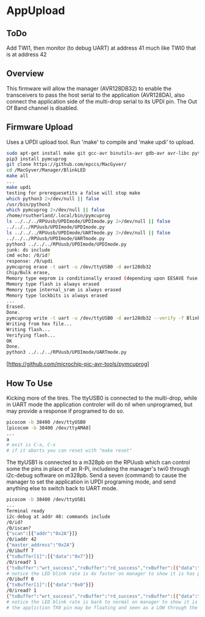 # AppUpload

## ToDo

Add TWI1, then monitor (to debug UART) at address 41 much like TWI0 that is at address 42

## Overview

This firmware will allow the manager (AVR128DB32) to enable the transceivers to pass the host serial to the application (AVR128DA), also connect the application side of the multi-drop serial to its UPDI pin. The Out Of Band channel is disabled.

## Firmware Upload

Uses a UPDI upload tool. Run 'make' to compile and 'make updi' to upload.

```bash
sudo apt-get install make git gcc-avr binutils-avr gdb-avr avr-libc python3-pip
pip3 install pymcuprog
git clone https://github.com/epccs/MacGyver/
cd /MacGyver/Manager/BlinkLED
make all
...
make updi
testing for prerequesetits a false will stop make
which python3 2>/dev/null || false
/usr/bin/python3
which pymcuprog 2>/dev/null || false
/home/rsutherland/.local/bin/pymcuprog
ls ../../../RPUusb/UPDImode/UPDImode.py 2>/dev/null || false
../../../RPUusb/UPDImode/UPDImode.py
ls ../../../RPUusb/UPDImode/UARTmode.py 2>/dev/null || false
../../../RPUusb/UPDImode/UARTmode.py
python3 ../../../RPUusb/UPDImode/UPDImode.py
junk: ds include
cmd echo: /0/id?
response: /0/updi
pymcuprog erase -t uart -u /dev/ttyUSB0 -d avr128db32
Chip/Bulk erase,
Memory type eeprom is conditionally erased (depending upon EESAVE fuse setting)
Memory type flash is always erased
Memory type internal_sram is always erased
Memory type lockbits is always erased
...
Erased.
Done.
pymcuprog write -t uart -u /dev/ttyUSB0 -d avr128db32 --verify -f BlinkLED.hex
Writing from hex file...
Writing flash...
Verifying flash...
OK
Done.
python3 ../../../RPUusb/UPDImode/UARTmode.py
```

[https://github.com/microchip-pic-avr-tools/pymcuprog]

## How To Use

Kicking more of the tires. The ttyUSB0 is connected to the multi-drop, while in UART mode the application controler will do nil when unprogramed, but may provide a response if programed to do so.

```bash
picocom -b 38400 /dev/ttyUSB0
[picocom -b 38400 /dev/ttyAMA0]
...
a
# exit is C-a, C-x
# if it aborts you can reset with "make reset"
```

The ttyUSB1 is connected to a m328pb on the RPUusb which can control some the pins in place of an R-Pi, includeing the manager's twi0 through i2c-debug software on m328pb. Send a seven (command) to cause the manager to set the application in UPDI programing mode, and send anything else to switch back to UART mode.

```bash
picocom -b 38400 /dev/ttyUSB1
...
Terminal ready
i2c-debug at addr 48: commands include
/0/id?
/0/iscan?
{"scan":[{"addr":"0x2A"}]}
/0/iaddr 42
{"master_address":"0x2A"}
/0/ibuff 7
{"txBuffer[1]":[{"data":"0x7"}]}
/0/iread? 1
{"txBuffer":"wrt_success","rxBuffer":"rd_success","rxBuffer":[{"data":"0x7"}]}
# notice the LED blink rate is 4x faster on manager to show it is has put applicaiton into UPDI mode
/0/ibuff 0
{"txBuffer[1]":[{"data":"0x0"}]}
/0/iread? 1
{"txBuffer":"wrt_success","rxBuffer":"rd_success","rxBuffer":[{"data":"0x0"}]}
# notice the LED blink rate is back to normal on manager to show it is has put applicaiton into UART mode
# the appliction TX0 pin may be floating and seen as a LOW through the TX pair and into the host RX input.
```
